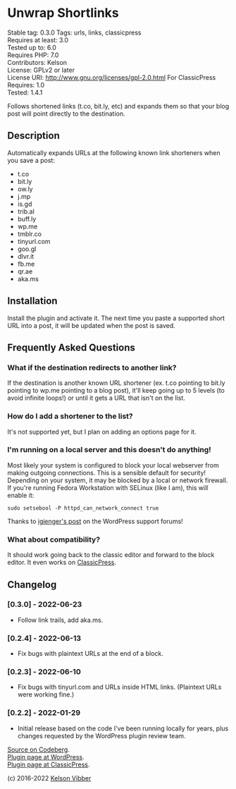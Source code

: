 # Unwrap Shortlinks

Stable tag: 0.3.0
Tags: urls, links, classicpress  
Requires at least: 3.0  
Tested up to: 6.0  
Requires PHP: 7.0  
Contributors: Kelson  
License: GPLv2 or later  
License URI: http://www.gnu.org/licenses/gpl-2.0.html
For ClassicPress  
Requires: 1.0  
Tested: 1.4.1

Follows shortened links (t.co, bit.ly, etc) and expands them so that your blog post will point directly to the destination.

## Description

Automatically expands URLs at the following known link shorteners when you save a post:
* t.co
* bit.ly
* ow.ly
* j.mp
* is.gd
* trib.al
* buff.ly
* wp.me
* tmblr.co
* tinyurl.com
* goo.gl
* dlvr.it
* fb.me
* qr.ae
* aka.ms

## Installation

Install the plugin and activate it. The next time you paste a supported short URL into a post, it will be updated when the post is saved.

## Frequently Asked Questions

### What if the destination redirects to another link?

If the destination is another known URL shortener (ex. t.co pointing to bit.ly pointing to wp.me pointing to a blog post), it'll keep going up to 5 levels (to avoid infinite loops!) or until it gets a URL that isn't on the list. 

### How do I add a shortener to the list?

It's not supported yet, but I plan on adding an options page for it.

### I'm running on a local server and this doesn't do anything!

Most likely your system is configured to block your local webserver
from making outgoing connections. This is a sensible default for security!
Depending on your system, it may be blocked by a local or network firewall.
If you're running Fedora Workstation with SELinux (like I am), this will enable it:
```
sudo setsebool -P httpd_can_network_connect true
```

Thanks to [igienger's post](https://wordpress.org/support/topic/error-curl-error-7-3/#post-12637512) on the WordPress support forums!

### What about compatibility?

It should work going back to the classic editor and forward to the block editor. It even works on [ClassicPress](https://www.classicpress.net/).

## Changelog

### [0.3.0] - 2022-06-23
* Follow link trails, add aka.ms.

### [0.2.4] - 2022-06-13
* Fix bugs with plaintext URLs at the end of a block.

### [0.2.3] - 2022-06-10
* Fix bugs with tinyurl.com and URLs inside HTML links. (Plaintext URLs were working fine.)

### [0.2.2] - 2022-01-29

* Initial release based on the code I've been running locally for years, plus changes requested by the WordPress plugin review team.

[Source on Codeberg](https://codeberg.org/kvibber/unwrap-shortlinks).  
[Plugin page at WordPress](https://wordpress.org/plugins/unwrap-shortlinks/).  
[Plugin page at ClassicPress](https://directory.classicpress.net/plugins/unwrap-shortlinks).

(c) 2016-2022 [Kelson Vibber](https://kvibber.com/)
